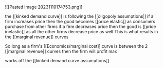 ![[Pasted image 20231110174753.png]]

the [[kinked demand curve]] is following the [[oligopoly assumptions]] if a firm increases price then the good becomes [[price elastic]] as consumers purchase from other firms
if a firm decreases price then the good is [[price inelastic]] as all the other firms decrease price as well 
This is what results in the [[marginal revenue]] curves

So long as a firm's [[Economics/marginal cost]] curve is between the 2 [[marginal revenue]] curves then the firm will profit max

works off the [[kinked demand curve assumptions]]
